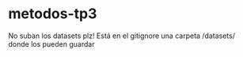 # metodos-tp3

No suban los datasets plz!
Está en el gitignore una carpeta /datasets/ donde los pueden guardar